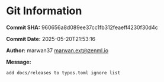 # Git Information

**Commit SHA:** 960656a8d089ee37cc1fb312feaeff4230f30d4c

**Commit Date:** 2025-05-20T21:53:16

**Author:** marwan37 <marwan.ext@zenml.io>

**Message:**
```
add docs/releases to typos.toml ignore list

```
